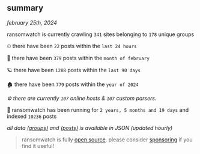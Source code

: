
## summary
_february 25th, 2024_

ransomwatch is currently crawling `341` sites belonging to `178` unique groups

⏲ there have been `22` posts within the `last 24 hours`

🦈 there have been `379` posts within the `month of february`

🪐 there have been `1288` posts within the `last 90 days`

🏚 there have been `779` posts within the `year of 2024`

_⚙️ there are currently `107` online hosts & `107` custom parsers._

🦕 ransomwatch has been running for `2 years, 5 months and 19 days` and indexed `10236` posts

_all data  [(groups)](http://ransomwhat.telemetry.ltd/groups) and [(posts)](http://ransomwhat.telemetry.ltd/posts) is available in JSON (updated hourly)_

> ransomwatch is fully [open source](https://github.com/joshhighet/ransomwatch#ransomwatch--). please consider [sponsoring](https://github.com/sponsors/joshhighet) if you find it useful!
